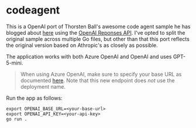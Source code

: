 # codeagent

This is a OpenAI port of Thorsten Ball's awesome code agent sample he has blogged about [here](https://ampcode.com/how-to-build-an-agent) using the [OpenAI Reponses API](https://platform.openai.com/docs/guides/text?api-mode=responses). I've opted to split the original sample across multiple Go files, but other than that this port reflects the original version based on Athropic's as closely as possible.

The application works with both Azure OpenAI and OpenAI and uses GPT-5-mini.

>When using Azure OpenAI, make sure to specify your base URL as documented [here](https://learn.microsoft.com/en-us/azure/ai-foundry/openai/api-version-lifecycle?tabs=go#v1-api-3). Note that this new endpoint does _not_ use the deployment name.  

Run the app as follows:
```
export OPENAI_BASE_URL=<your-base-url>
export OPENAI_API_KEY=<your-api-key>
go run .
```
